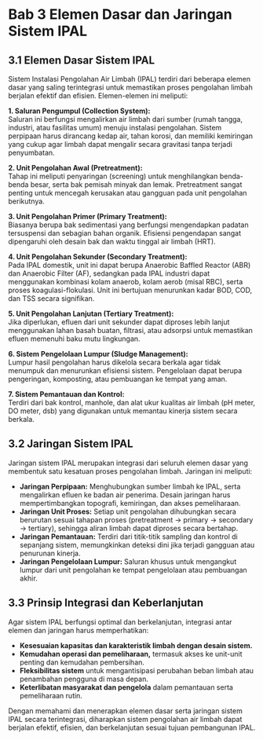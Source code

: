 # Bab 3 Elemen Dasar dan Jaringan Sistem IPAL

## 3.1 Elemen Dasar Sistem IPAL

Sistem Instalasi Pengolahan Air Limbah (IPAL) terdiri dari beberapa elemen dasar yang saling terintegrasi untuk memastikan proses pengolahan limbah berjalan efektif dan efisien. Elemen-elemen ini meliputi:

**1. Saluran Pengumpul (Collection System):**  
Saluran ini berfungsi mengalirkan air limbah dari sumber (rumah tangga, industri, atau fasilitas umum) menuju instalasi pengolahan. Sistem perpipaan harus dirancang kedap air, tahan korosi, dan memiliki kemiringan yang cukup agar limbah dapat mengalir secara gravitasi tanpa terjadi penyumbatan.

**2. Unit Pengolahan Awal (Pretreatment):**  
Tahap ini meliputi penyaringan (screening) untuk menghilangkan benda-benda besar, serta bak pemisah minyak dan lemak. Pretreatment sangat penting untuk mencegah kerusakan atau gangguan pada unit pengolahan berikutnya.

**3. Unit Pengolahan Primer (Primary Treatment):**  
Biasanya berupa bak sedimentasi yang berfungsi mengendapkan padatan tersuspensi dan sebagian bahan organik. Efisiensi pengendapan sangat dipengaruhi oleh desain bak dan waktu tinggal air limbah (HRT).

**4. Unit Pengolahan Sekunder (Secondary Treatment):**  
Pada IPAL domestik, unit ini dapat berupa Anaerobic Baffled Reactor (ABR) dan Anaerobic Filter (AF), sedangkan pada IPAL industri dapat menggunakan kombinasi kolam anaerob, kolam aerob (misal RBC), serta proses koagulasi-flokulasi. Unit ini bertujuan menurunkan kadar BOD, COD, dan TSS secara signifikan.

**5. Unit Pengolahan Lanjutan (Tertiary Treatment):**  
Jika diperlukan, efluen dari unit sekunder dapat diproses lebih lanjut menggunakan lahan basah buatan, filtrasi, atau adsorpsi untuk memastikan efluen memenuhi baku mutu lingkungan.

**6. Sistem Pengelolaan Lumpur (Sludge Management):**  
Lumpur hasil pengolahan harus dikelola secara berkala agar tidak menumpuk dan menurunkan efisiensi sistem. Pengelolaan dapat berupa pengeringan, komposting, atau pembuangan ke tempat yang aman.

**7. Sistem Pemantauan dan Kontrol:**  
Terdiri dari bak kontrol, manhole, dan alat ukur kualitas air limbah (pH meter, DO meter, dsb) yang digunakan untuk memantau kinerja sistem secara berkala.

## 3.2 Jaringan Sistem IPAL

Jaringan sistem IPAL merupakan integrasi dari seluruh elemen dasar yang membentuk satu kesatuan proses pengolahan limbah. Jaringan ini meliputi:

- **Jaringan Perpipaan:** Menghubungkan sumber limbah ke IPAL, serta mengalirkan efluen ke badan air penerima. Desain jaringan harus mempertimbangkan topografi, kemiringan, dan akses pemeliharaan.
- **Jaringan Unit Proses:** Setiap unit pengolahan dihubungkan secara berurutan sesuai tahapan proses (pretreatment → primary → secondary → tertiary), sehingga aliran limbah dapat diproses secara bertahap.
- **Jaringan Pemantauan:** Terdiri dari titik-titik sampling dan kontrol di sepanjang sistem, memungkinkan deteksi dini jika terjadi gangguan atau penurunan kinerja.
- **Jaringan Pengelolaan Lumpur:** Saluran khusus untuk mengangkut lumpur dari unit pengolahan ke tempat pengelolaan atau pembuangan akhir.

## 3.3 Prinsip Integrasi dan Keberlanjutan

Agar sistem IPAL berfungsi optimal dan berkelanjutan, integrasi antar elemen dan jaringan harus memperhatikan:

- **Kesesuaian kapasitas dan karakteristik limbah dengan desain sistem.**
- **Kemudahan operasi dan pemeliharaan,** termasuk akses ke unit-unit penting dan kemudahan pembersihan.
- **Fleksibilitas sistem** untuk mengantisipasi perubahan beban limbah atau penambahan pengguna di masa depan.
- **Keterlibatan masyarakat dan pengelola** dalam pemantauan serta pemeliharaan rutin.

Dengan memahami dan menerapkan elemen dasar serta jaringan sistem IPAL secara terintegrasi, diharapkan sistem pengolahan air limbah dapat berjalan efektif, efisien, dan berkelanjutan sesuai tujuan pembangunan IPAL.
